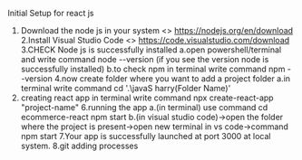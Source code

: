 <!-- 
1. Download and install vscode => https://code.visualstudio.com/download
2. Download and install Nodejs => https://nodejs.org/en/download/current
3. when we install node it come with npm as well and we can check this using cmd => node -v and  npm -v
4. Install extension in vscode
	• live server
	• simple react snippet
	• Es7+ react/redux/react-native
	
5. Follow react docs https://legacy.reactjs.org/docs/create-a-new-react-app.html
	• npx create-react-app my-app
	• cd my-app
	• npm start 
-->
	
Initial Setup for react js
1. Download the node js in your system <> https://nodejs.org/en/download
2.Install Visual Studio Code <> https://code.visualstudio.com/download
3.CHECK Node js is successfully installed
  a.open powershell/terminal and write command node --version (if you see the version node is successfully installed)
  b.to check npm in terminal write command npm --version
4.now create folder where you want to add a project folder
  a.in terminal write command cd '.\javaS harry(Folder Name)' 
5. creating react app in terminal write command npx create-react-app "project-name"
6.running the app 
  a.(in terminal) use command
     cd ecommerce-react
      npm start
  b.(in visual studio code)->open the folder where the project is present->open new terminal in vs code->command npm start
  7.Your app is successfully launched at port 3000 at local system.
  8.git adding processes
    
